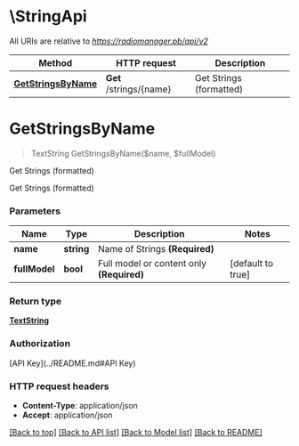 # \StringApi

All URIs are relative to *https://radiomanager.pb/api/v2*

Method | HTTP request | Description
------------- | ------------- | -------------
[**GetStringsByName**](StringApi.md#GetStringsByName) | **Get** /strings/{name} | Get Strings (formatted)


# **GetStringsByName**
> TextString GetStringsByName($name, $fullModel)

Get Strings (formatted)

Get Strings (formatted)


### Parameters

Name | Type | Description  | Notes
------------- | ------------- | ------------- | -------------
 **name** | **string**| Name of Strings **(Required)** | 
 **fullModel** | **bool**| Full model or content only **(Required)** | [default to true]

### Return type

[**TextString**](TextString.md)

### Authorization

[API Key](../README.md#API Key)

### HTTP request headers

 - **Content-Type**: application/json
 - **Accept**: application/json

[[Back to top]](#) [[Back to API list]](../README.md#documentation-for-api-endpoints) [[Back to Model list]](../README.md#documentation-for-models) [[Back to README]](../README.md)

